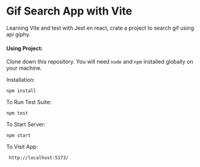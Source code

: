 # Gif Search App with Vite

Learning Vite and test with Jest en react, crate a project to search gif using api giphy.

#### Using Project:

Clone down this repository. You will need `node` and `npm` installed globally on your machine.

Installation:

`npm install`

To Run Test Suite:

`npm test`

To Start Server:

`npm start`

To Visit App:

` http://localhost:5173/`
